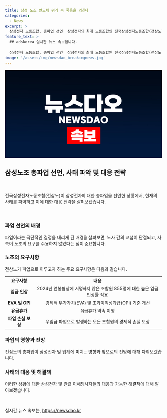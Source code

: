 ```yaml
---
title: 삼성 노조 반도체 위기 속 죽음을 외친다
categories:
  - News
excerpt: >
  삼성전자 노동조합, 총파업 선언  삼성전자의 최대 노동조합인 전국삼성전자노동조합(전삼노)이 총파업을 선언했다. 전삼노는 총파업으로 855명 조합원에 대한 임금 인상을 요구하며 회사와의 교섭이 타결되지 않아 결단한 것으로 보인다. 하지만 업계에서는 이에 대한 우려가 나오고 있으며, 회사의 위기 상황을 고려하지 않는 노조 이기주의로 비판될 우려도 있다.
feature_text: >
  ## adskorea 실시간 뉴스 속보입니다.

  삼성전자 노동조합, 총파업 선언  삼성전자의 최대 노동조합인 전국삼성전자노동조합(전삼노)이 총파업을 선언했다. 전삼노는 총파업으로 855명 조합원에 대한 임금 인상을 요구하며 회사와의 교섭이 타결되지 않아 결단한 것으로 보인다. 하지만 업계에서는 이에 대한 우려가 나오고 있으며, 회사의 위기 상황을 고려하지 않는 노조 이기주의로 비판될 우려도 있다.
image: '/assets/img/newsdao_breakingnews.jpg'
---
```


<p><img src="/assets/img/newsdao_breakingnews.jpg" alt="adskorea 속보" /></p>

<h2 data-ke-size="size26">삼성노조 총파업 선언, 사태 파악 및 대응 전략</h2>

<p data-ke-size="size16">&nbsp;</p>

<p>전국삼성전자노동조합(전삼노)이 삼성전자에 대한 총파업을 선언한 상황에서, 현재의 사태를 파악하고 이에 대한 대응 전략을 살펴보겠습니다.</p>

<p data-ke-size="size16">&nbsp;</p>

<h3>파업 선언의 배경</h3>

<p data-ke-size="size16">파업이라는 극단적인 결정을 내리게 된 배경을 살펴보면, 노사 간의 교섭이 단절되고, 사측이 노조의 요구를 수용하지 않았다는 점이 중요합니다.</p>

<h3>노조의 요구사항</h3>

<p data-ke-size="size16">전삼노가 파업으로 이루고자 하는 주요 요구사항은 다음과 같습니다.</p>

<table>
  <tr>
    <td style="text-align: center; height: 17px;"><b>요구사항</b></td>
    <td style="text-align: center; height: 17px;"><b>내용</b></td>
  </tr>
  <tr>
    <td style="text-align: center; height: 17px;"><b>임금 인상</b></td>
    <td style="text-align: center; height: 17px;">2024년 연봉협상에 서명하지 않은 조합원 855명에 대한 높은 임금 인상률 적용</td>
  </tr>
  <tr>
    <td style="text-align: center; height: 17px;"><b>EVA 및 OPI</b></td>
    <td style="text-align: center; height: 17px;">경제적 부가가치(EVA) 및 초과이익성과급(OPI) 기준 개선</td>
  </tr>
  <tr>
    <td style="text-align: center; height: 17px;"><b>유급휴가</b></td>
    <td style="text-align: center; height: 17px;">유급휴가 약속 이행</td>
  </tr>
  <tr>
    <td style="text-align: center; height: 17px;"><b>파업 손실 보상</b></td>
    <td style="text-align: center; height: 17px;">무임금 파업으로 발생하는 모든 조합원의 경제적 손실 보상</td>
  </tr>
</table>

<h3>파업의 영향과 전망</h3>

<p data-ke-size="size16">전삼노의 총파업이 삼성전자 및 업계에 미치는 영향과 앞으로의 전망에 대해 다뤄보겠습니다.</p>

<h3>사태의 대응 및 해결책</h3>

<p data-ke-size="size16">이러한 상황에 대한 삼성전자 및 관련 이해당사자들의 대응과 가능한 해결책에 대해 알아보겠습니다.</p>

<p data-ke-size="size16">&nbsp;</p>
실시간 뉴스 속보는, <a href="https://newsdao.kr" rel="dofollow">https://newsdao.kr</a>


